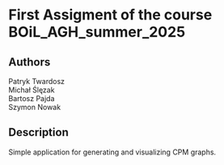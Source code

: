 # First Assigment of the course BOiL_AGH_summer_2025

## Authors
Patryk Twardosz  
Michał Ślęzak  
Bartosz Pajda  
Szymon Nowak  

## Description

Simple application for generating and visualizing CPM graphs.